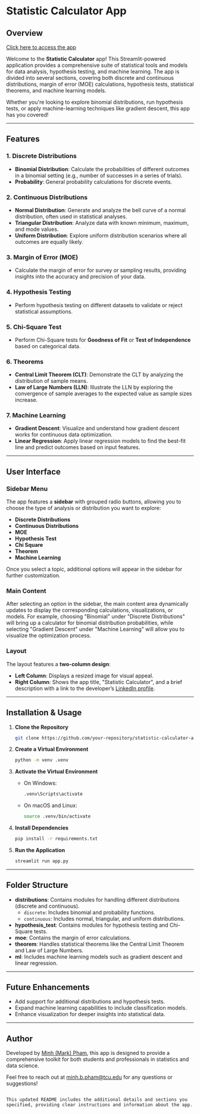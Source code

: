 # Statistic Calculator App

## Overview
[Click here to access the app](https://stats-calculator.streamlit.app/)

Welcome to the **Statistic Calculator** app! This Streamlit-powered application provides a comprehensive suite of statistical tools and models for data analysis, hypothesis testing, and machine learning. The app is divided into several sections, covering both discrete and continuous distributions, margin of error (MOE) calculations, hypothesis tests, statistical theorems, and machine learning models.

Whether you're looking to explore binomial distributions, run hypothesis tests, or apply machine-learning techniques like gradient descent, this app has you covered!

---

## Features

### 1. **Discrete Distributions**
   - **Binomial Distribution**: Calculate the probabilities of different outcomes in a binomial setting (e.g., number of successes in a series of trials).
   - **Probability**: General probability calculations for discrete events.

### 2. **Continuous Distributions**
   - **Normal Distribution**: Generate and analyze the bell curve of a normal distribution, often used in statistical analyses.
   - **Triangular Distribution**: Analyze data with known minimum, maximum, and mode values.
   - **Uniform Distribution**: Explore uniform distribution scenarios where all outcomes are equally likely.

### 3. **Margin of Error (MOE)**
   - Calculate the margin of error for survey or sampling results, providing insights into the accuracy and precision of your data.

### 4. **Hypothesis Testing**
   - Perform hypothesis testing on different datasets to validate or reject statistical assumptions.

### 5. **Chi-Square Test**
   - Perform Chi-Square tests for **Goodness of Fit** or **Test of Independence** based on categorical data.

### 6. **Theorems**
   - **Central Limit Theorem (CLT)**: Demonstrate the CLT by analyzing the distribution of sample means.
   - **Law of Large Numbers (LLN)**: Illustrate the LLN by exploring the convergence of sample averages to the expected value as sample sizes increase.

### 7. **Machine Learning**
   - **Gradient Descent**: Visualize and understand how gradient descent works for continuous data optimization.
   - **Linear Regression**: Apply linear regression models to find the best-fit line and predict outcomes based on input features.

---

## User Interface

### Sidebar Menu

The app features a **sidebar** with grouped radio buttons, allowing you to choose the type of analysis or distribution you want to explore:
- **Discrete Distributions**
- **Continuous Distributions**
- **MOE**
- **Hypothesis Test**
- **Chi Square**
- **Theorem**
- **Machine Learning**

Once you select a topic, additional options will appear in the sidebar for further customization.

### Main Content

After selecting an option in the sidebar, the main content area dynamically updates to display the corresponding calculations, visualizations, or models. For example, choosing "Binomial" under "Discrete Distributions" will bring up a calculator for binomial distribution probabilities, while selecting "Gradient Descent" under "Machine Learning" will allow you to visualize the optimization process.

### Layout

The layout features a **two-column design**:
- **Left Column**: Displays a resized image for visual appeal.
- **Right Column**: Shows the app title, "Statistic Calculator", and a brief description with a link to the developer’s [LinkedIn profile](https://www.linkedin.com/in/minhbphamm/).

---

## Installation & Usage

1. **Clone the Repository**
   ```bash
   git clone https://github.com/your-repository/statistic-calculator-app.git
   ```

2. **Create a Virtual Environment**
   ```bash
   python -m venv .venv
   ```

3. **Activate the Virtual Environment**
   - On Windows:
     ```bash
     .venv\Scripts\activate
     ```
   - On macOS and Linux:
     ```bash
     source .venv/bin/activate
     ```

4. **Install Dependencies**
   ```bash
   pip install -r requirements.txt
   ```

5. **Run the Application**
   ```bash
   streamlit run app.py
   ```
---

## Folder Structure

- **distributions**: Contains modules for handling different distributions (discrete and continuous).
  - `discrete`: Includes binomial and probability functions.
  - `continuous`: Includes normal, triangular, and uniform distributions.
- **hypothesis_test**: Contains modules for hypothesis testing and Chi-Square tests.
- **moe**: Contains the margin of error calculations.
- **theorem**: Handles statistical theorems like the Central Limit Theorem and Law of Large Numbers.
- **ml**: Includes machine learning models such as gradient descent and linear regression.

---

## Future Enhancements

- Add support for additional distributions and hypothesis tests.
- Expand machine learning capabilities to include classification models.
- Enhance visualization for deeper insights into statistical data.

---

## Author

Developed by [Minh (Mark) Pham](https://www.linkedin.com/in/minhbphamm/), this app is designed to provide a comprehensive toolkit for both students and professionals in statistics and data science.

Feel free to reach out at minh.b.pham@tcu.edu for any questions or suggestions!
```

This updated README includes the additional details and sections you specified, providing clear instructions and information about the app.
